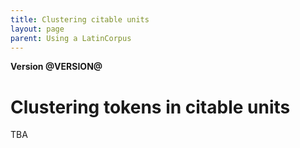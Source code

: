 ```yaml
---
title: Clustering citable units
layout: page
parent: Using a LatinCorpus
---
```


**Version @VERSION@**

# Clustering tokens in citable units

TBA
